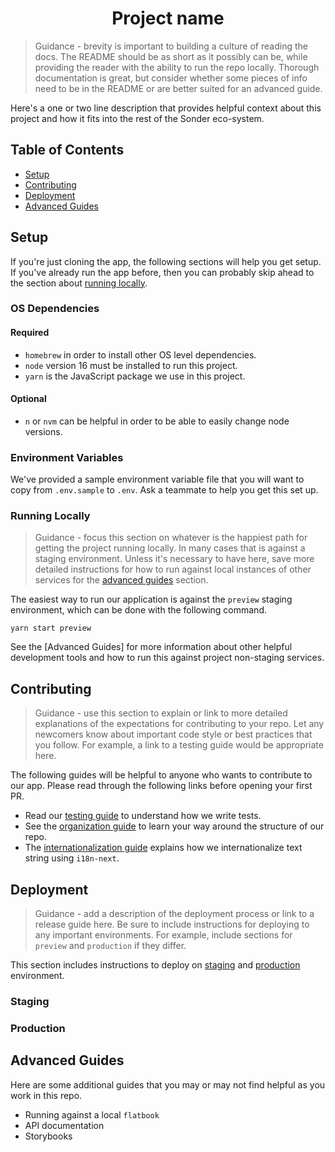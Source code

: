 <h1 align="center">Project name</h1>

> Guidance - brevity is important to building a culture of reading the docs. The README should be as short as it possibly can be, while providing the reader with the ability to run the repo locally. Thorough documentation is great, but consider whether some pieces of info need to be in the README or are better suited for an advanced guide.

Here's a one or two line description that provides helpful context about this project and how it fits into the rest of the Sonder eco-system.

## Table of Contents

-   [Setup](#setup)
-   [Contributing](#contributing)
-   [Deployment](#deployment)
-   [Advanced Guides](#advanced-guides)

## Setup

If you're just cloning the app, the following sections will help you get setup. If you've already run the app before, then you can probably skip ahead to the section about [running locally](#running-locally).

### OS Dependencies

#### Required

* `homebrew` in order to install other OS level dependencies.
* `node` version 16 must be installed to run this project.
* `yarn` is the JavaScript package we use in this project.
  
#### Optional

* `n` or `nvm` can be helpful in order to be able to easily change node versions. 

### Environment Variables

We've provided a sample environment variable file that you will want to copy from `.env.sample` to `.env`. Ask a teammate to help you get this set up.

### Running Locally

> Guidance - focus this section on whatever is the happiest path for getting the project running locally. In many cases that is against a staging environment. Unless it's necessary to have here, save more detailed instructions for how to run against local instances of other services for the [advanced guides](#advanced-guides) section.

The easiest way to run our application is against the `preview` staging environment, which can be done with the following command.

```shell
yarn start preview
```

See the [Advanced Guides] for more information about other helpful development tools and how to run this against project non-staging services.

## Contributing

> Guidance - use this section to explain or link to more detailed explanations of the expectations for contributing to your repo. Let any newcomers know about important code style or best practices that you follow. For example, a link to a testing guide would be appropriate here.

The following guides will be helpful to anyone who wants to contribute to our app. Please read through the following links before opening your first PR.

* Read our [testing guide](./guides/testing.md) to understand how we write tests.
* See the [organization guide](./guides/organization.md) to learn your way around the structure of our repo.
* The [internationalization guide](./guides/internationalization.md) explains how we internationalize text string using `i18n-next`.

## Deployment

> Guidance - add a description of the deployment process or link to a release guide here. Be sure to include instructions for deploying to any important environments. For example, include sections for `preview` and `production` if they differ.

This section includes instructions to deploy on [staging](#staging) and [production](#production) environment.

### Staging

### Production

## Advanced Guides

Here are some additional guides that you may or may not find helpful as you work in this repo.

* Running against a local `flatbook`
* API documentation
* Storybooks
